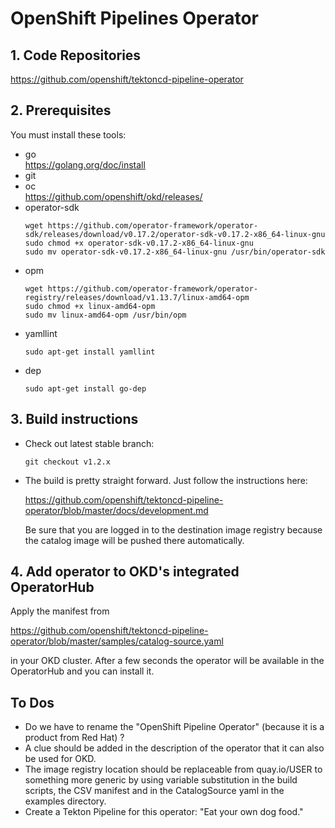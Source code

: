 # OpenShift Pipelines Operator
## 1. Code Repositories
https://github.com/openshift/tektoncd-pipeline-operator
## 2. Prerequisites

You must install these tools:

* go <br>
  https://golang.org/doc/install
* git
* oc <br>
  https://github.com/openshift/okd/releases/
* operator-sdk
  ```
  wget https://github.com/operator-framework/operator-sdk/releases/download/v0.17.2/operator-sdk-v0.17.2-x86_64-linux-gnu
  sudo chmod +x operator-sdk-v0.17.2-x86_64-linux-gnu
  sudo mv operator-sdk-v0.17.2-x86_64-linux-gnu /usr/bin/operator-sdk
  ```
* opm
  ```
  wget https://github.com/operator-framework/operator-registry/releases/download/v1.13.7/linux-amd64-opm
  sudo chmod +x linux-amd64-opm
  sudo mv linux-amd64-opm /usr/bin/opm
  ```
* yamllint
  ```
  sudo apt-get install yamllint
  ```
* dep
  ```
  sudo apt-get install go-dep
  ```

## 3. Build instructions

* Check out latest stable branch:

  ```
  git checkout v1.2.x
  ```

* The build is pretty straight forward. Just follow the instructions here:

  https://github.com/openshift/tektoncd-pipeline-operator/blob/master/docs/development.md

  Be sure that you are logged in to the destination image registry because the catalog image will be pushed there automatically.

## 4. Add operator to OKD's integrated OperatorHub

Apply the manifest from 

https://github.com/openshift/tektoncd-pipeline-operator/blob/master/samples/catalog-source.yaml

in your OKD cluster. After a few seconds the operator will be available in the OperatorHub and you can install it.

## To Dos

* Do we have to rename the "OpenShift Pipeline Operator" (because it is a product from Red Hat) ?
* A clue should be added in the description of the operator that it can also be used for OKD.
* The image registry location should be replaceable from quay.io/USER to something more generic by using variable substitution in the build scripts, the CSV manifest and in the CatalogSource yaml in the examples directory.
* Create a Tekton Pipeline for this operator: "Eat your own dog food."